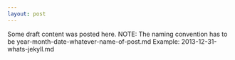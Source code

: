 ```yaml
---
layout: post
---
```


Some draft content was posted here.
NOTE: The naming convention has to be year-month-date-whatever-name-of-post.md
Example: 2013-12-31-whats-jekyll.md
